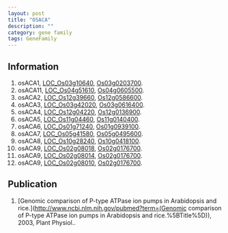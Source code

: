 ```yaml
---
layout: post
title: "OSACA"
description: ""
category: gene family
tags: GeneFamily
---
```


## Information
1. osACA1, [LOC_Os03g10640](http://rice.plantbiology.msu.edu/cgi-bin/ORF_infopage.cgi?orf=LOC_Os03g10640), [Os03g0203700](http://rapdb.dna.affrc.go.jp/viewer/gbrowse_details/irgsp1?name=Os03g0203700).
2. osACA11, [LOC_Os04g51610](http://rice.plantbiology.msu.edu/cgi-bin/ORF_infopage.cgi?orf=LOC_Os04g51610), [Os04g0605500](http://rapdb.dna.affrc.go.jp/viewer/gbrowse_details/irgsp1?name=Os04g0605500).
3. osACA2, [LOC_Os12g39660](http://rice.plantbiology.msu.edu/cgi-bin/ORF_infopage.cgi?orf=LOC_Os12g39660), [Os12g0586600](http://rapdb.dna.affrc.go.jp/viewer/gbrowse_details/irgsp1?name=Os12g0586600).
4. osACA3, [LOC_Os03g42020](http://rice.plantbiology.msu.edu/cgi-bin/ORF_infopage.cgi?orf=LOC_Os03g42020), [Os03g0616400](http://rapdb.dna.affrc.go.jp/viewer/gbrowse_details/irgsp1?name=Os03g0616400).
5. osACA4, [LOC_Os12g04220](http://rice.plantbiology.msu.edu/cgi-bin/ORF_infopage.cgi?orf=LOC_Os12g04220), [Os12g0136900](http://rapdb.dna.affrc.go.jp/viewer/gbrowse_details/irgsp1?name=Os12g0136900).
6. osACA5, [LOC_Os11g04460](http://rice.plantbiology.msu.edu/cgi-bin/ORF_infopage.cgi?orf=LOC_Os11g04460), [Os11g0140400](http://rapdb.dna.affrc.go.jp/viewer/gbrowse_details/irgsp1?name=Os11g0140400).
7. osACA6, [LOC_Os01g71240](http://rice.plantbiology.msu.edu/cgi-bin/ORF_infopage.cgi?orf=LOC_Os01g71240), [Os01g0939100](http://rapdb.dna.affrc.go.jp/viewer/gbrowse_details/irgsp1?name=Os01g0939100).
8. osACA7, [LOC_Os05g41580](http://rice.plantbiology.msu.edu/cgi-bin/ORF_infopage.cgi?orf=LOC_Os05g41580), [Os05g0495600](http://rapdb.dna.affrc.go.jp/viewer/gbrowse_details/irgsp1?name=Os05g0495600).
9. osACA8, [LOC_Os10g28240](http://rice.plantbiology.msu.edu/cgi-bin/ORF_infopage.cgi?orf=LOC_Os10g28240), [Os10g0418100](http://rapdb.dna.affrc.go.jp/viewer/gbrowse_details/irgsp1?name=Os10g0418100).
10. osACA9, [LOC_Os02g08018](http://rice.plantbiology.msu.edu/cgi-bin/ORF_infopage.cgi?orf=LOC_Os02g08018), [Os02g0176700](http://rapdb.dna.affrc.go.jp/viewer/gbrowse_details/irgsp1?name=Os02g0176700).
11. osACA9, [LOC_Os02g08014](http://rice.plantbiology.msu.edu/cgi-bin/ORF_infopage.cgi?orf=LOC_Os02g08014), [Os02g0176700](http://rapdb.dna.affrc.go.jp/viewer/gbrowse_details/irgsp1?name=Os02g0176700).
12. osACA9, [LOC_Os02g08010](http://rice.plantbiology.msu.edu/cgi-bin/ORF_infopage.cgi?orf=LOC_Os02g08010), [Os02g0176700](http://rapdb.dna.affrc.go.jp/viewer/gbrowse_details/irgsp1?name=Os02g0176700).

## Publication
1. [Genomic comparison of P-type ATPase ion pumps in Arabidopsis and rice.](http://www.ncbi.nlm.nih.gov/pubmed?term=(Genomic comparison of P-type ATPase ion pumps in Arabidopsis and rice.%5BTitle%5D)), 2003, Plant Physiol..


